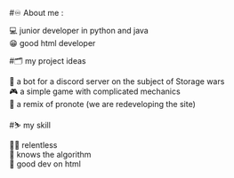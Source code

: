 #♾️ About me :

💻 junior developer in python and java <br>😁 good html developer

#🗂️ my project ideas

🤖 a bot for a discord server on the subject of Storage wars<br>
🎮 a simple game with complicated mechanics<br>
🏫 a remix of pronote (we are redeveloping the site)

#⛷️ my skill

👨‍💻 relentless<br>
🐢 knows the algorithm<br>
🤪 good dev on html
